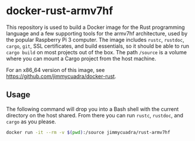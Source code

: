 # docker-rust-armv7hf

This repository is used to build a Docker image for the Rust programming language and a few supporting tools for the armv7hf architecture, used by the popular Raspberry Pi 3 computer. The image includes `rustc`, `rustdoc`, `cargo`, `git`, SSL certificates, and build essentials, so it should be able to run `cargo build` on most projects out of the box. The path `/source` is a volume where you can mount a Cargo project from the host machine.

For an x86_64 version of this image, see https://github.com/jimmycuadra/docker-rust.

## Usage

The following command will drop you into a Bash shell with the current directory on the host shared. From there you can run `rustc`, `rustdoc`, and `cargo` as you please.

``` bash
docker run -it --rm -v $(pwd):/source jimmycuadra/rust-armv7hf
```
